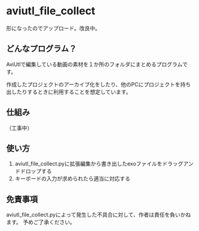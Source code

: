 # aviutl_file_collect
形になったのでアップロード。改良中。

## どんなプログラム？
AviUtlで編集している動画の素材を１か所のフォルダにまとめるプログラムです。

作成したプロジェクトのアーカイブ化をしたり、他のPCにプロジェクトを持ち出したりするときに利用することを想定しています。

## 仕組み
（工事中）

## 使い方
1. aviutl_file_collect.pyに拡張編集から書き出したexoファイルをドラッグアンドドロップする
2. キーボードの入力が求められたら適当に対応する

## 免責事項
aviutl_file_collect.pyによって発生した不具合に対して、作者は責任を負いかねます。
予めご了承ください。
